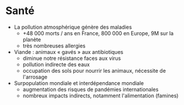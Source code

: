 # Santé

- La pollution atmosphérique génère des maladies
  - +48 000 morts / ans en France, 800 000 en Europe, 9M sur la planète
  - très nombreuses allergies
- Viande : animaux « gavés » aux antibiotiques
  - diminue notre résistance faces aux virus
  - pollution indirecte des eaux
  - occupation des sols pour nourrir les animaux, nécessite de l'arrosage
- Surpopulation mondiale et interdépendance mondiale
  - augmentation des risques de pandémies internationales
  - nombreux impacts indirects, notamment l'alimentation (famines)
